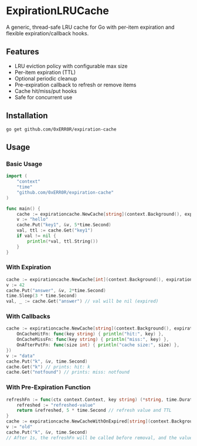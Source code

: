 # ExpirationLRUCache

A generic, thread-safe LRU cache for Go with per-item expiration and flexible expiration/callback hooks.

## Features
- LRU eviction policy with configurable max size
- Per-item expiration (TTL)
- Optional periodic cleanup
- Pre-expiration callback to refresh or remove items
- Cache hit/miss/put hooks
- Safe for concurrent use

## Installation

```
go get github.com/0xERR0R/expiration-cache
```

## Usage

### Basic Usage
```go
import (
    "context"
    "time"
    "github.com/0xERR0R/expiration-cache"
)

func main() {
    cache := expirationcache.NewCache[string](context.Background(), expirationcache.Options{})
    v := "hello"
    cache.Put("key1", &v, 5*time.Second)
    val, ttl := cache.Get("key1")
    if val != nil {
        println(*val, ttl.String())
    }
}
```

### With Expiration
```go
cache := expirationcache.NewCache[int](context.Background(), expirationcache.Options{CleanupInterval: time.Second})
v := 42
cache.Put("answer", &v, 2*time.Second)
time.Sleep(3 * time.Second)
val, _ := cache.Get("answer") // val will be nil (expired)
```

### With Callbacks
```go
cache := expirationcache.NewCache[string](context.Background(), expirationcache.Options{
    OnCacheHitFn: func(key string) { println("hit:", key) },
    OnCacheMissFn: func(key string) { println("miss:", key) },
    OnAfterPutFn: func(size int) { println("cache size:", size) },
})
v := "data"
cache.Put("k", &v, time.Second)
cache.Get("k") // prints: hit: k
cache.Get("notfound") // prints: miss: notfound
```

### With Pre-Expiration Function
```go
refreshFn := func(ctx context.Context, key string) (*string, time.Duration) {
    refreshed := "refreshed-value"
    return &refreshed, 5 * time.Second // refresh value and TTL
}
cache := expirationcache.NewCacheWithOnExpired[string](context.Background(), expirationcache.Options{}, refreshFn)
v := "old"
cache.Put("k", &v, time.Second)
// After 1s, the refreshFn will be called before removal, and the value will be refreshed.
```